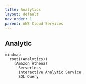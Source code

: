 ```yaml
---
title: Analytics 
layout: default
nav_order: 1
parent: AWS Cloud Services
---
```


## Analytic

```mermaid
mindmap
  root((Analytics))
    (Amazon Athena)
      Serverless
      Interactive Analytic Service 
      SQL Query 
```